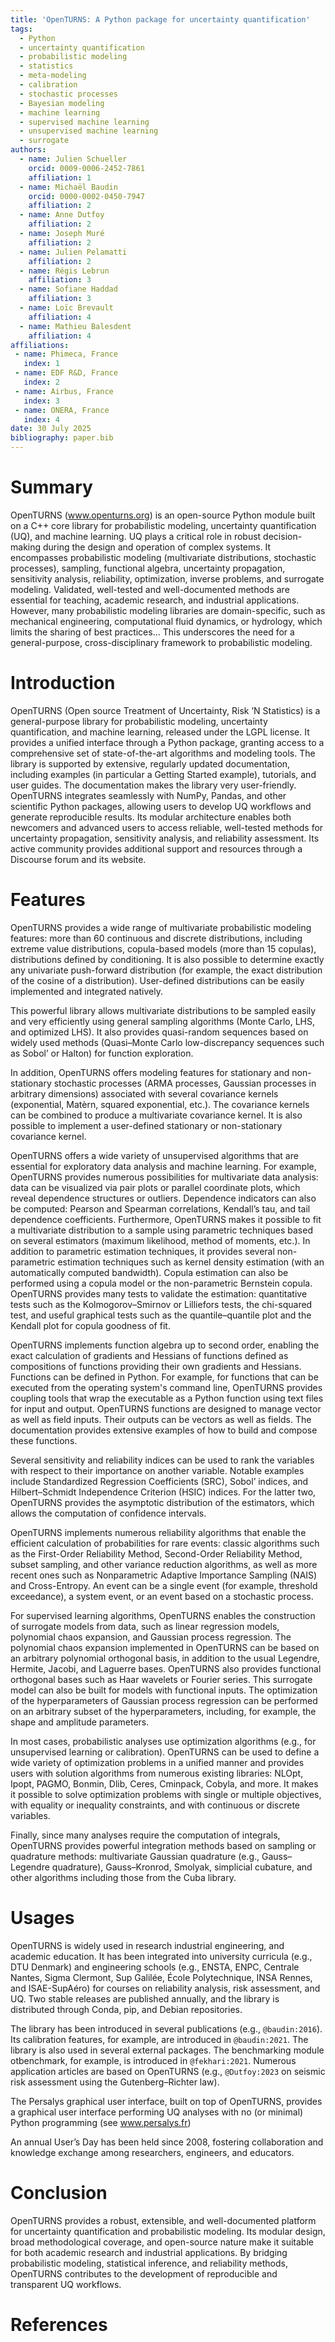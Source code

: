 ```yaml
---
title: 'OpenTURNS: A Python package for uncertainty quantification'
tags:
  - Python
  - uncertainty quantification
  - probabilistic modeling
  - statistics
  - meta-modeling
  - calibration
  - stochastic processes
  - Bayesian modeling
  - machine learning
  - supervised machine learning
  - unsupervised machine learning
  - surrogate
authors:
  - name: Julien Schueller
    orcid: 0009-0006-2452-7861
    affiliation: 1
  - name: Michaël Baudin
    orcid: 0000-0002-0450-7947
    affiliation: 2
  - name: Anne Dutfoy
    affiliation: 2
  - name: Joseph Muré
    affiliation: 2
  - name: Julien Pelamatti
    affiliation: 2
  - name: Régis Lebrun
    affiliation: 3
  - name: Sofiane Haddad
    affiliation: 3
  - name: Loïc Brevault
    affiliation: 4
  - name: Mathieu Balesdent
    affiliation: 4
affiliations:
 - name: Phimeca, France
   index: 1
 - name: EDF R&D, France
   index: 2
 - name: Airbus, France
   index: 3
 - name: ONERA, France
   index: 4
date: 30 July 2025
bibliography: paper.bib
---
```


# Summary

OpenTURNS (www.openturns.org) is an open-source Python module built on a 
C++ core library for probabilistic modeling, uncertainty quantification
(UQ), and machine learning.
UQ plays a critical role in robust decision-making during the design
and operation of complex systems.
It encompasses probabilistic modeling (multivariate distributions,
stochastic processes), sampling, functional algebra, uncertainty
propagation, sensitivity analysis, reliability, optimization, inverse
problems, and surrogate modeling.
Validated, well-tested and well-documented methods are essential for teaching, academic research, and industrial applications.
However, many probabilistic modeling libraries are
domain-specific, such as mechanical engineering, computational fluid
dynamics, or hydrology, which limits the sharing of best
practices...
This underscores the need for a general-purpose,
cross-disciplinary framework to probabilistic modeling.

# Introduction

OpenTURNS (Open source Treatment of Uncertainty, Risk ’N Statistics)
is a general-purpose library for probabilistic modeling, uncertainty
quantification, and machine learning, released under the LGPL license.
It provides a unified interface through a Python package, granting
access to a comprehensive set of state-of-the-art algorithms and
modeling tools.
The library is supported by extensive, regularly updated
documentation, including examples (in particular a Getting Started
example), tutorials, and user guides.
The documentation makes the library very user-friendly.
OpenTURNS integrates seamlessly with NumPy, Pandas, and other
scientific Python packages, allowing users to develop UQ
workflows and generate reproducible results. Its modular architecture
enables both newcomers and advanced users to access reliable,
well-tested methods for uncertainty propagation, sensitivity analysis,
and reliability assessment.
Its active community provides additional support and resources through 
a Discourse forum and its website.

# Features

OpenTURNS provides a wide range of multivariate probabilistic modeling
features: more than 60 continuous and discrete distributions, 
including extreme value distributions, copula-based models (more than 
15 copulas), distributions defined by conditioning.
It is also possible to determine exactly any univariate
push-forward distribution (for example, the exact distribution of the
cosine of a distribution).
User-defined distributions can be easily implemented and integrated
natively.

This powerful library allows multivariate distributions to be sampled 
easily and very efficiently using general sampling algorithms 
(Monte Carlo, LHS, and optimized LHS).
It also provides quasi-random sequences based on widely used methods 
(Quasi–Monte Carlo low-discrepancy sequences such as Sobol’ or
Halton) for function exploration.

In addition, OpenTURNS offers modeling features for stationary 
and non-stationary stochastic processes (ARMA processes, Gaussian 
processes in arbitrary dimensions) associated with several covariance 
kernels (exponential, Matèrn, squared exponential, etc.).
The covariance kernels can be combined to produce a multivariate
covariance kernel.
It is also possible to implement a user-defined stationary or
non-stationary covariance kernel.

OpenTURNS offers a wide variety of unsupervised algorithms that are
essential for exploratory data analysis and machine learning.
For example, OpenTURNS provides numerous possibilities for multivariate data analysis: data can be visualized via pair plots or parallel
coordinate plots, which reveal dependence structures or outliers.
Dependence indicators can also be computed: Pearson and Spearman 
correlations, Kendall’s tau, and tail dependence coefficients.
Furthermore, OpenTURNS makes it possible to fit a multivariate 
distribution to a sample using parametric techniques based on several estimators (maximum likelihood, method of moments, etc.).
In addition to parametric estimation techniques, it provides
several non-parametric estimation techniques such as kernel
density estimation (with an automatically computed bandwidth).
Copula estimation can also be performed using a copula model or the
non-parametric Bernstein copula.
OpenTURNS provides many tests to validate the estimation: quantitative
tests such as the Kolmogorov–Smirnov or Lilliefors tests, the
chi-squared test, and useful graphical tests such as the
quantile–quantile plot and the Kendall plot for copula goodness of fit.

OpenTURNS implements function algebra up to second order, enabling the
exact calculation of gradients and Hessians of functions defined
as compositions of functions providing their own gradients and
Hessians.
Functions can be defined in Python.
For example, for functions that can be executed from the operating
system's command line, OpenTURNS provides coupling tools that wrap
the executable as a Python function using text files for input and output.
OpenTURNS functions are designed to manage vector as well as field inputs. Their outputs can be vectors as well as fields.
The documentation provides extensive examples of how to build and
compose these functions.

Several sensitivity and reliability indices can be used to rank the variables with respect to their importance on another variable.
Notable examples include Standardized Regression Coefficients (SRC),
Sobol’ indices, and Hilbert–Schmidt Independence Criterion (HSIC) indices. For the latter two, OpenTURNS provides the asymptotic distribution of
the estimators, which allows the computation of confidence intervals.

OpenTURNS implements numerous reliability algorithms that enable the
efficient calculation of probabilities for rare events: classic
algorithms such as the First-Order Reliability Method,
Second-Order Reliability Method, subset sampling, and other
variance reduction algorithms, as well as more recent ones such as
Nonparametric Adaptive Importance Sampling (NAIS) and Cross-Entropy.
An event can be a single event (for example, threshold exceedance), a
system event, or an event based on a stochastic process.

For supervised learning algorithms, OpenTURNS enables the construction
of surrogate models from data, such as linear regression models,
polynomial chaos expansion, and Gaussian process regression.
The polynomial chaos expansion implemented in OpenTURNS can be based on
an arbitrary polynomial orthogonal basis, in addition to the
usual Legendre, Hermite, Jacobi, and Laguerre bases.
OpenTURNS also provides functional orthogonal bases such as Haar wavelets
or Fourier series.
This surrogate model can also be built for models with functional inputs.
The optimization of the hyperparameters of Gaussian process regression
can be performed on an arbitrary subset of the hyperparameters, including,
for example, the shape and amplitude parameters.

In most cases, probabilistic analyses use optimization algorithms (e.g.,
for unsupervised learning or calibration).
OpenTURNS can be used to define a wide variety of optimization problems
in a unified manner and provides users with solution algorithms from
numerous existing libraries: NLOpt, Ipopt, PAGMO, Bonmin, Dlib,
Ceres, Cminpack, Cobyla, and more.
It makes it possible to solve optimization problems with single
or multiple objectives, with equality or inequality constraints, and
with continuous or discrete variables.

Finally, since many analyses require the computation of integrals,
OpenTURNS provides powerful integration methods based on sampling
or quadrature methods: multivariate Gaussian quadrature (e.g.,
Gauss–Legendre quadrature), Gauss–Kronrod, Smolyak, simplicial cubature,
and other algorithms including those from the Cuba library.

# Usages

OpenTURNS is widely used in research industrial engineering, and
academic education.
It has been integrated into university curricula (e.g., DTU Denmark) and
engineering schools (e.g., ENSTA, ENPC, Centrale Nantes, Sigma Clermont,
Sup Galilée, École Polytechnique, INSA Rennes, and ISAE-SupAéro)
for courses on reliability analysis, risk assessment, and UQ.
Two stable releases are published annually, and the library is
distributed through Conda, pip, and Debian repositories.

The library has been introduced in several publications (e.g.,
`@baudin:2016`).
Its calibration features, for example, are introduced in `@baudin:2021`.
The library is also used in several external packages.
The benchmarking module otbenchmark, for example, is introduced in
`@fekhari:2021`.
Numerous application articles are based on OpenTURNS (e.g., `@Dutfoy:2023`
on seismic risk assessment using the Gutenberg–Richter law).

The Persalys graphical user interface, built on top of OpenTURNS,
provides a graphical user interface performing UQ analyses
with no (or minimal) Python programming (see www.persalys.fr)

An annual User’s Day has been held since 2008, fostering collaboration
and knowledge exchange among researchers, engineers, and educators.

# Conclusion

OpenTURNS provides a robust, extensible, and well-documented platform
for uncertainty quantification and probabilistic modeling.
Its modular design, broad methodological coverage, and open-source nature
make it suitable for both academic research and industrial applications.
By bridging probabilistic modeling, statistical inference, and
reliability methods, OpenTURNS contributes to the development of
reproducible and transparent UQ workflows.

# References
